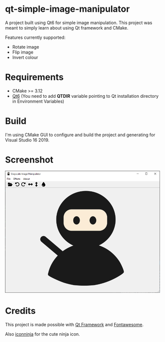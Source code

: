 # qt-simple-image-manipulator
A project built using Qt6 for simple image manipulation. This project was meant to simply learn about using Qt framework and CMake.

Features currently supported:
- Rotate image
- Flip image
- Invert colour

# Requirements
- CMake >= 3.12
- [Qt6](https://www.qt.io/download) (You need to add **QTDIR** variable pointing to Qt installation directory in Environment Variables)

# Build
I'm using CMake GUI to configure and build the project and generating for Visual Studio 16 2019.

# Screenshot
![Screenshot](./screenshot/Sample.png)

# Credits
This project is made possible with [Qt Framework](https://www.qt.io) and [Fontawesome](https://fontawesome.com).

Also [iconninja](https://www.iconninja.com/avatar-ninja-samurai-warrior-icon-14586) for the cute ninja icon.